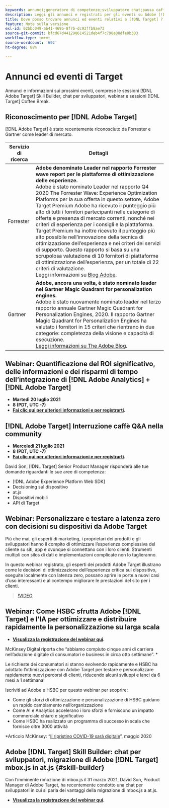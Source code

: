 ```yaml
---
keywords: annunci;generatore di competenze;sviluppatore chat;pausa caffè;eventi;forrester;gartner;webinar
description: Leggi gli annunci e registrati per gli eventi su Adobe [!DNL Target] , incluse le sessioni Skill Builder, le chat per sviluppatori e product manager, i webinar e altro ancora.
title: Dove posso trovare annunci ed eventi relativi a [!DNL Target] ?
feature: Note sulla versione
exl-id: 02bbc049-ab41-469b-8f7b-dc93ffb8ae73
source-git-commit: bfcd67d441290614521deb4f7c798e08dfe0b303
workflow-type: tm+mt
source-wordcount: '602'
ht-degree: 88%

---
```


# Annunci ed eventi di Target

Annunci e informazioni sui prossimi eventi, comprese le sessioni [!DNL Adobe Target] Skill Builder, chat per sviluppatori, webinar e sessioni [!DNL Target] Coffee Break.

## Riconoscimento per [!DNL Adobe Target]

[!DNL Adobe Target] è stato recentemente riconosciuto da Forrester e Gartner come leader di mercato.

| Servizio di ricerca | Dettagli |
| --- | --- |
| Forrester | **Adobe denominato Leader nel rapporto Forrester wave report per le piattaforme di ottimizzazione delle esperienze.**<br> Adobe è stato nominato Leader nel rapporto Q4 2020 The Forrester Wave: Experience Optimization Platforms per la sua offerta in questo settore, Adobe Target Premium Adobe ha ricevuto il punteggio più alto di tutti i fornitori partecipanti nelle categorie di offerta e presenza di mercato correnti, nonché nei criteri di esperienza per i consigli e la piattaforma. Target Premium ha inoltre ricevuto il punteggio più alto possibile nell’innovazione della tecnica di ottimizzazione dell’esperienza e nei criteri dei servizi di supporto. Questo rapporto si basa su una scrupolosa valutazione di 10 fornitori di piattaforme di ottimizzazione dell’esperienza, per un totale di 22 criteri di valutazione.<br>Leggi informazioni su [Blog Adobe](https://blog.adobe.com/en/2020/11/24/adobe-named-leader-in-forrester-wave-report-experience-optimization-platforms.html). |
| Gartner | **Adobe, ancora una volta, è stato nominato leader nel Gartner Magic Quadrant for personalization engines.**<br> Adobe è stato nuovamente nominato leader nel terzo rapporto annuale Gartner Magic Quadrant for Personalization Engines, 2020. Il rapporto Gartner Magic Quadrant for Personalization Engines ha valutato i fornitori in 15 criteri che rientrano in due categorie: completezza della visione e capacità di esecuzione.<br>[Leggi informazioni su The Adobe Blog](https://theblog.adobe.com/adobe-again-named-leader-in-gartner-magic-quadrant-for-personalization-engines/). |

## Webinar: Quantificazione del ROI significativo, delle informazioni e dei risparmi di tempo dell’integrazione di [!DNL Adobe Analytics] + [!DNL Adobe Target]

* **Martedì 20 luglio 2021**
* **8 (PDT, UTC -7)**
* **[Fai clic qui per ulteriori informazioni e per registrarti](https://www.adobeeventsonline.com/Webinar/2021/Quantifying/).**

## [!DNL Adobe Target] Interruzione caffè Q&amp;A nella community

* **Mercoledì 21 luglio 2021**
* **8 (PDT, UTC -7)**
* **[Fai clic qui per ulteriori informazioni e per registrarti](https://experienceleaguecommunities.adobe.com/t5/adobe-target-discussions/at-community-q-amp-a-coffee-break-7-21-21-8am-pt-david-son/td-p/412171).**

David Son, [!DNL Target] Senior Product Manager risponderà alle tue domande riguardanti le sue aree di competenza:

* [!DNL Adobe Experience Platform Web SDK]
* Decisioning sul dispositivo
* at.js
* Dispositivi mobili
* API di Target

## Webinar: Personalizzare e testare a latenza zero con decisioni su dispositivi da Adobe Target

Più che mai, gli esperti di marketing, i proprietari dei prodotti e gli sviluppatori hanno il compito di ottimizzare l’esperienza complessiva del cliente su siti, app e ovunque si connettano con i loro clienti. Strumenti multipli con silos di dati e implementazioni complicate non lo taglieranno.

In questo webinar registrato, gli esperti dei prodotti Adobe Target illustrano come le decisioni di ottimizzazione dell’esperienza critica sul dispositivo, eseguite localmente con latenza zero, possano aprire le porte a nuovi casi d’uso interessanti e al contempo migliorare le prestazioni del sito per i clienti.

>[!VIDEO](https://video.tv.adobe.com/v/328148)

## Webinar: Come HSBC sfrutta Adobe [!DNL Target] e l’IA per ottimizzare e distribuire rapidamente la personalizzazione su larga scala

* **[Visualizza la registrazione del webinar qui](https://seminars.adobeconnect.com/ps4ozlg7qfdy/?proto=true).**

McKinsey Digital riporta che “abbiamo compiuto cinque anni di carriera nell’adozione digitale di consumatori e business in circa otto settimane”. *

Le richieste dei consumatori si stanno evolvendo rapidamente e HSBC ha adottato l’ottimizzazione con Adobe Target per testare e personalizzare rapidamente nuovi percorsi di clienti, riducendo alcuni sviluppi e lanci da 6 mesi a 1 settimana!

Iscriviti ad Adobe e HSBC per questo webinar per scoprire:

* Come gli sforzi di ottimizzazione e personalizzazione di HSBC guidano un rapido cambiamento nell’organizzazione
* Come AI e Analytics accelerano i loro sforzi e forniscono un impatto commerciale chiaro e significativo
* Come HSBC ha realizzato un programma di successo in scala che fornisce oltre 3000 attività

*Articolo McKinsey: “[Il ripristino COVID-19 sarà digitale](https://www.mckinsey.com/business-functions/mckinsey-digital/our-insights/the-covid-19-recovery-will-be-digital-a-plan-for-the-first-90-days#)”, maggio 2020

## Adobe [!DNL Target] Skill Builder: chat per sviluppatori, migrazione di Adobe [!DNL Target] mbox.js in at.js {#skill-builder}

Con l’imminente rimozione di mbox.js il 31 marzo 2021, David Son, Product Manager di Adobe Target, ha recentemente condotto una chat per sviluppatori in cui si parla dei vantaggi della migrazione di mbox.js a at.js.

* **[Visualizza la registrazione del webinar qui](https://seminars.adobeconnect.com/ptdo6mfo6qn6/?proto=true).**
